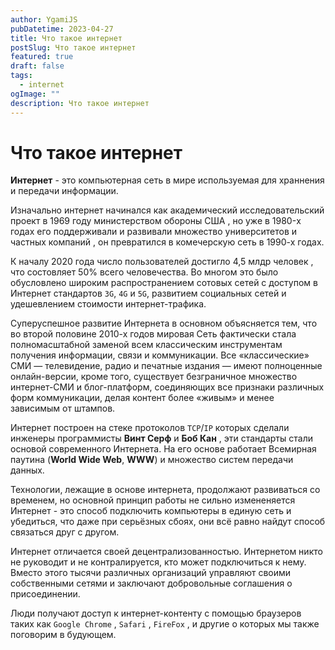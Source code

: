 ```yaml
---
author: YgamiJS
pubDatetime: 2023-04-27
title: Что такое интернет
postSlug: Что такое интернет
featured: true
draft: false
tags:
  - internet
ogImage: ""
description: Что такое интернет
---
```


# Что такое интернет

**Интернет** - это компьютерная сеть в мире используемая для храннения и передачи информации.

Изначально интернет начинался как академический исследовательский проект в 1969 году министерством обороны США ,
но уже в 1980-x годах его поддерживали и развивали множество университетов и частных компаний , он превратился
в комечерскую сеть в 1990-х годах.

К началу 2020 года число пользователей достигло 4,5 млдр человек , что состовляет 50% всего человечества.
Во многом это было обусловлено широким распространением сотовых сетей с доступом в Интернет стандартов `3G`, `4G` и `5G`,
развитием социальных сетей и удешевлением стоимости интернет-трафика.

Суперуспешное развитие Интернета в основном объясняется тем, что во второй половине 2010-х годов мировая Сеть фактически
стала полномасштабной заменой всем классическим инструментам получения информации, связи и коммуникации. Все «классические»
СМИ — телевидение, радио и печатные издания — имеют полноценные онлайн-версии, кроме того, существует безграничное множество
интернет-СМИ и блог-платформ, соединяющих все признаки различных форм коммуникации, делая контент более «живым» и менее
зависимым от штампов.

Интернет построен на стеке протоколов `TCP`/`IP` которых сделали инженеры программисты **Винт Серф** и **Боб Кан** , эти
стандарты стали основой современного Интернета. На его основе работает Всемирная паутина (**World Wide Web**, **WWW**) и
множество систем передачи данных.

Технологии, лежащие в основе интернета, продолжают развиваться со временем, но основной принцип работы не сильно
измененяется Интернет - это способ подключить компьютеры в единую сеть и убедиться, что даже при серьёзных сбоях,
они всё равно найдут способ связаться друг с другом.

Интернет отличается своей децентрализованностью. Интернетом никто не руководит и не контралируется, кто может подключиться к нему.
Вместо этого тысячи различных организаций управляют своими собственными сетями и заключают добровольные соглашения о присоединении.

Люди получают доступ к интернет-контенту с помощью браузеров таких как `Google Chrome` , `Safari` , `FireFox` , и другие о которых мы
также поговорим в будующем.
